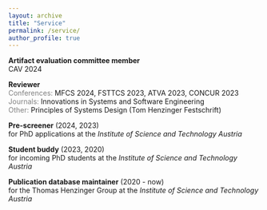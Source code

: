 ```yaml
---
layout: archive
title: "Service"
permalink: /service/
author_profile: true
---
```


**Artifact evaluation committee member**\
CAV 2024

**Reviewer**\
<span style="color:gray">Conferences:</span> MFCS 2024, FSTTCS 2023, ATVA 2023, CONCUR 2023\
<span style="color:gray">Journals:</span> Innovations in Systems and Software Engineering\
<span style="color:gray">Other:</span>  Principles of Systems Design (Tom Henzinger Festschrift)

**Pre-screener** (2024, 2023)\
for PhD applications at the *Institute of Science and Technology Austria*

**Student buddy** (2023, 2020)\
for incoming PhD students at the *Institute of Science and Technology Austria*

**Publication database maintainer** (2020 - now)\
for the Thomas Henzinger Group at the *Institute of Science and Technology Austria*